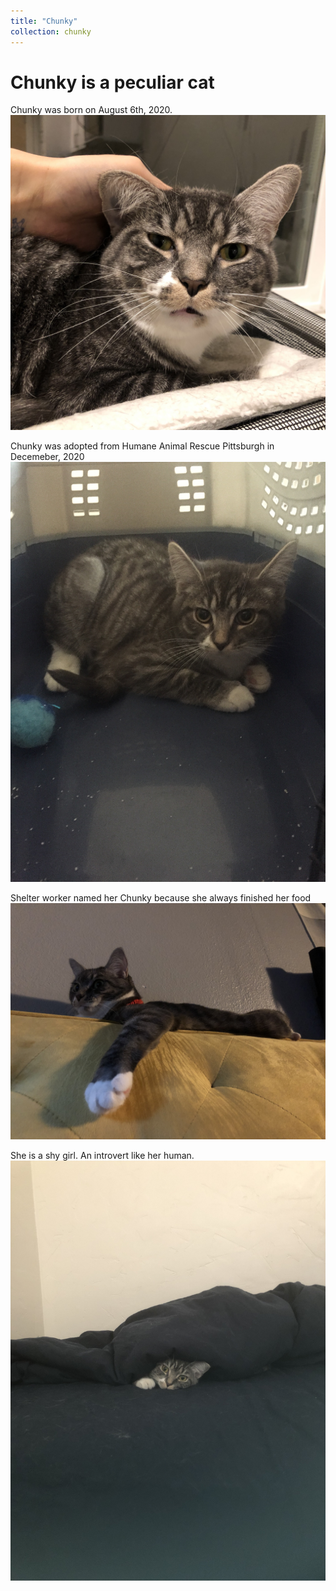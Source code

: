 ```yaml
---
title: "Chunky"
collection: chunky
---
```


Chunky is a peculiar cat
=======

Chunky was born on August 6th, 2020.
![](/images/chunky_jiong.jpeg)

Chunky was adopted from Humane Animal Rescue Pittsburgh in Decemeber, 2020
![](/images/chunky_day0.jpeg)


Shelter worker named her Chunky because she always finished her food
![](/images/chunky_couch.jpeg)

She is a shy girl. An introvert like her human.
![](/images/chunky_shy.jpeg)
